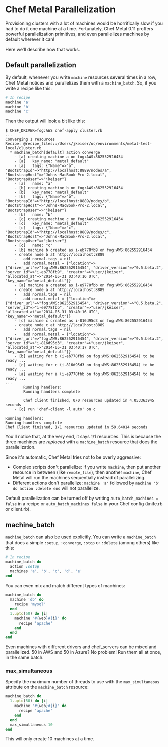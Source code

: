 # Chef Metal Parallelization

Provisioning clusters with a lot of machines would be horrifically slow if you had to do it one machine at a time.  Fortunately, Chef Metal 0.11 proffers powerful parallelization primitives, and even parallelizes machines by default wherever it can!

Here we'll describe how that works.

## Default parallelization

By default, whenever you write `machine` resources several times in a row, Chef Metal notices and parallelizes them with a `machine_batch`.  So, if you write a recipe like this:

```ruby
# In recipe
machine 'a'
machine 'b'
machine 'c'
```

Then the output will look a bit like this:

```
$ CHEF_DRIVER=fog:AWS chef-apply cluster.rb
...
Converging 1 resources
Recipe: @recipe_files::/Users/jkeiser/oc/environments/metal-test-local/cluster.rb
  * machine_batch[default] action converge
    - [a] creating machine a on fog:AWS:862552916454
    - [a]   key_name: "metal_default"
    - [a]   tags: {"Name"=>"a", "BootstrapId"=>"http://localhost:8889/nodes/a", "BootstrapHost"=>"Johns-MacBook-Pro-2.local", "BootstrapUser"=>"jkeiser"}
    - [a]   name: "a"
    - [b] creating machine b on fog:AWS:862552916454
    - [b]   key_name: "metal_default"
    - [b]   tags: {"Name"=>"b", "BootstrapId"=>"http://localhost:8889/nodes/b", "BootstrapHost"=>"Johns-MacBook-Pro-2.local", "BootstrapUser"=>"jkeiser"}
    - [b]   name: "b"
    - [c] creating machine c on fog:AWS:862552916454
    - [c]   key_name: "metal_default"
    - [c]   tags: {"Name"=>"c", "BootstrapId"=>"http://localhost:8889/nodes/c", "BootstrapHost"=>"Johns-MacBook-Pro-2.local", "BootstrapUser"=>"jkeiser"}
    - [c]   name: "c"
    - [b] machine b created as i-eb778fb9 on fog:AWS:862552916454
    - create node b at http://localhost:8889
    -   add normal.tags = nil
    -   add normal.metal = {"location"=>{"driver_url"=>"fog:AWS:862552916454", "driver_version"=>"0.5.beta.2", "server_id"=>"i-eb778fb9", "creator"=>"user/jkeiser", "allocated_at"=>"2014-05-31 03:40:16 UTC", "key_name"=>"metal_default"}}
    - [a] machine a created as i-e9778fbb on fog:AWS:862552916454
    - create node a at http://localhost:8889
    -   add normal.tags = nil
    -   add normal.metal = {"location"=>{"driver_url"=>"fog:AWS:862552916454", "driver_version"=>"0.5.beta.2", "server_id"=>"i-e9778fbb", "creator"=>"user/jkeiser", "allocated_at"=>"2014-05-31 03:40:16 UTC", "key_name"=>"metal_default"}}
    - [c] machine c created as i-816d95d3 on fog:AWS:862552916454
    - create node c at http://localhost:8889
    -   add normal.tags = nil
    -   add normal.metal = {"location"=>{"driver_url"=>"fog:AWS:862552916454", "driver_version"=>"0.5.beta.2", "server_id"=>"i-816d95d3", "creator"=>"user/jkeiser", "allocated_at"=>"2014-05-31 03:40:17 UTC", "key_name"=>"metal_default"}}
    - [b] waiting for b (i-eb778fb9 on fog:AWS:862552916454) to be ready ...
    - [c] waiting for c (i-816d95d3 on fog:AWS:862552916454) to be ready ...
    - [a] waiting for a (i-e9778fbb on fog:AWS:862552916454) to be ready ...
...
        Running handlers:
        Running handlers complete

        Chef Client finished, 0/0 resources updated in 4.053363945 seconds
    - [c] run 'chef-client -l auto' on c

Running handlers:
Running handlers complete
Chef Client finished, 1/1 resources updated in 59.64014 seconds
```

You'll notice that, at the very end, it says 1/1 resources.  This is because the three machines are *replaced* with a `machine_batch` resource that does the parallelization.

Since it's automatic, Chef Metal tries not to be overly aggressive:
- Complex scripts don't parallelize: If you write `machine`, then put another resource in between (like `remote_file`), then another `machine`, Chef Metal will run the machines sequentially instead of parallelizing.
- Different actions don't parallelize: `machine 'a'` followed by `machine 'b' do action :delete end` will not parallelize.

Default parallelization can be turned off by writing `auto_batch_machines = false` in a recipe or `auto_batch_machines false` in your Chef config (knife.rb or client.rb).

## machine_batch

`machine_batch` can also be used explicitly.  You can write a `machine_batch` that does a simple `:setup`, `:converge`, `:stop` or `:delete` (among others) like this:

```ruby
# In recipe
machine_batch do
  action :setup
  machines 'a', 'b', 'c', 'd', 'e'
end
```

You can even mix and match different types of machines:

```ruby
machine_batch do
  machine 'db' do
    recipe 'mysql'
  end
  1.upto(50) do |i|
    machine "#{web}#{i}" do
      recipe 'apache'
    end
  end
end
```

Even machines with different drivers and chef_servers can be mixed and parallelized. 50 in AWS and 50 in Azure?  No problem!  Run them all at once, in the same batch.

### max_simultaneous

Specify the maximum number of threads to use with the `max_simultaneous` attribute on the `machine_batch` resource:

```ruby
machine_batch do
  1.upto(50) do |i|
    machine "#{web}#{i}" do
      recipe 'apache'
    end
  end
  max_simultaneous 10
end
```

This will only create 10 machines at a time.
